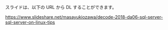 スライドは、以下の URL から DL することができます。

https://www.slideshare.net/masayukiozawa/decode-2018-da06-sql-server-sql-server-on-linux-tips
